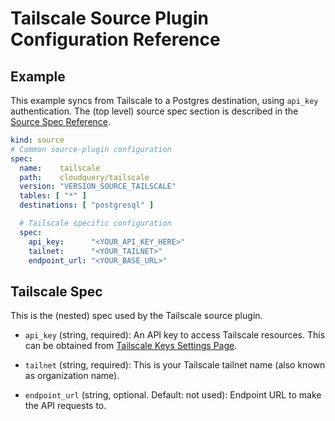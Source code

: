 # Tailscale Source Plugin Configuration Reference

## Example

This example syncs from Tailscale to a Postgres destination, using `api_key` authentication.
The (top level) source spec section is described in the [Source Spec Reference](/docs/reference/source-spec).

```yaml
kind: source
# Common source-plugin configuration
spec:
  name:    tailscale
  path:    cloudquery/tailscale
  version: "VERSION_SOURCE_TAILSCALE"
  tables: [ "*" ]
  destinations: [ "postgresql" ]

  # Tailscale specific configuration
  spec:
    api_key:      "<YOUR_API_KEY_HERE>"
    tailnet:      "<YOUR_TAILNET>"
    endpoint_url: "<YOUR_BASE_URL>"
```

## Tailscale Spec

This is the (nested) spec used by the Tailscale source plugin.

- `api_key` (string, required):
  An API key to access Tailscale resources.
  This can be obtained from [Tailscale Keys Settings Page](https://login.tailscale.com/admin/settings/keys).

- `tailnet`  (string, required):
  This is your Tailscale tailnet name (also known as organization name).

- `endpoint_url` (string, optional. Default: not used):
  Endpoint URL to make the API requests to.
